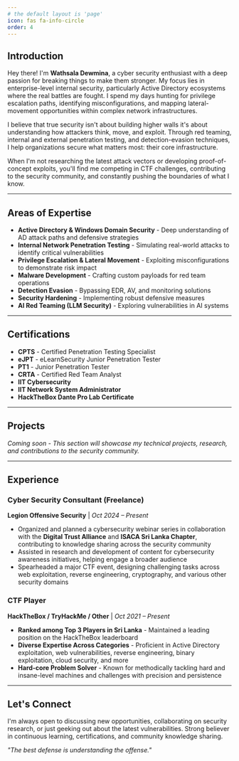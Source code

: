 ```yaml
---
# the default layout is 'page'
icon: fas fa-info-circle
order: 4
---
```


## Introduction

Hey there! I'm **Wathsala Dewmina**, a cyber security enthusiast with a deep passion for breaking things to make them stronger. My focus lies in enterprise-level internal security, particularly Active Directory ecosystems where the real battles are fought. I spend my days hunting for privilege escalation paths, identifying misconfigurations, and mapping lateral-movement opportunities within complex network infrastructures.

I believe that true security isn't about building higher walls it's about understanding how attackers think, move, and exploit. Through red teaming, internal and external penetration testing, and detection-evasion techniques, I help organizations secure what matters most: their core infrastructure.

When I'm not researching the latest attack vectors or developing proof-of-concept exploits, you'll find me competing in CTF challenges, contributing to the security community, and constantly pushing the boundaries of what I know.

---

## Areas of Expertise

- **Active Directory & Windows Domain Security** - Deep understanding of AD attack paths and defensive strategies
- **Internal Network Penetration Testing** - Simulating real-world attacks to identify critical vulnerabilities
- **Privilege Escalation & Lateral Movement** - Exploiting misconfigurations to demonstrate risk impact
- **Malware Development** - Crafting custom payloads for red team operations
- **Detection Evasion** - Bypassing EDR, AV, and monitoring solutions
- **Security Hardening** - Implementing robust defensive measures
- **AI Red Teaming (LLM Security)** - Exploring vulnerabilities in AI systems

---

## Certifications

- **CPTS** - Certified Penetration Testing Specialist
- **eJPT** - eLearnSecurity Junior Penetration Tester
- **PT1** - Junior Penetration Tester
- **CRTA** - Certified Red Team Analyst
- **IIT Cybersecurity**
- **IIT Network System Administrator**
- **HackTheBox Dante Pro Lab Certificate**

---

## Projects

*Coming soon - This section will showcase my technical projects, research, and contributions to the security community.*

---

## Experience

### Cyber Security Consultant (Freelance)
**Legion Offensive Security** | *Oct 2024 – Present*

- Organized and planned a cybersecurity webinar series in collaboration with the **Digital Trust Alliance** and **ISACA Sri Lanka Chapter**, contributing to knowledge sharing across the security community
- Assisted in research and development of content for cybersecurity awareness initiatives, helping engage a broader audience
- Spearheaded a major CTF event, designing challenging tasks across web exploitation, reverse engineering, cryptography, and various other security domains

### CTF Player
**HackTheBox / TryHackMe / Other** | *Oct 2021 – Present*

- **Ranked among Top 3 Players in Sri Lanka** - Maintained a leading position on the HackTheBox leaderboard
- **Diverse Expertise Across Categories** - Proficient in Active Directory exploitation, web vulnerabilities, reverse engineering, binary exploitation, cloud security, and more
- **Hard-core Problem Solver** - Known for methodically tackling hard and insane-level machines and challenges with precision and persistence

---

## Let's Connect

I'm always open to discussing new opportunities, collaborating on security research, or just geeking out about the latest vulnerabilities. Strong believer in continuous learning, certifications, and community knowledge sharing.

*"The best defense is understanding the offense."*